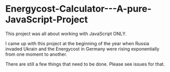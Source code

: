 # Energycost-Calculator---A-pure-JavaScript-Project
This project was all about working with JavaScript ONLY.

I came up with this project at the beginning of the year when Russia invaded Ukrain
and the Energycost in Germany were rising exponentially from one moment to another.

There are still a few things that need to be done.
Please see issues for that.
